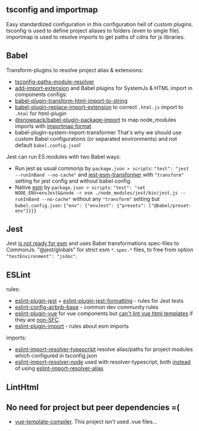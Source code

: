 ## tsconfig and importmap
Easy standardized configuration in this configuration hell of custom plugins.
tsconfig is used to define project aliases to folders (even to single file).
importmap is used to resolve imports to get paths of cdns for js libraries.

## Babel
Transform-plugins to resolve project alias & extensions:
- [tsconfig-paths-module-resolver](https://www.npmjs.com/package/babel-plugin-tsconfig-paths-module-resolver)
- [add-import-extension](https://www.npmjs.com/package/babel-plugin-add-import-extension)
and Babel plugins for SystemJs & HTML import in components configs:
- [babel-plugin-transform-html-import-to-string](https://www.npmjs.com/package/babel-plugin-transform-html-import-to-string)
- [babel-plugin-replace-import-extension](https://www.npmjs.com/package/babel-plugin-replace-import-extension) to correct `.html.js` import to `.html` for html-plugin
- [@snowpack/babel-plugin-package-import](https://www.npmjs.com/package/@snowpack/babel-plugin-package-import#user-content-plugin-options) to map node_modules imports with [importmap format](https://github.com/wicg/import-maps)
- babel-plugin-system-import-transformer
That's why we should use custom Babel configurations (or separated environments) and not default `babel.config.json`!

Jest can run ES modules with two Babel ways:
- Run jest as usual commonjs by `package.json > scripts`: `"test": "jest --runInBand --no-cache"` and [jest-esm-transformer](https://www.npmjs.com/package/jest-esm-transformer) with `"transform"` setting for jest config and without babel config.
- Native [esm](https://www.npmjs.com/package/esm) by `package.json > scripts`: `"test": "set NODE_ENV=envJest&&node -r esm ./node_modules/jest/bin/jest.js --runInBand --no-cache"` without any `"transform"` setting but `babel.config.json`: `{"env": {"envJest": {"presets": ["@babel/preset-env"]}}}`

## Jest
Jest [is not ready for esm](https://github.com/facebook/jest/issues/9430) and uses Babel transformations spec-files to CommonJs.
"@jest/globals" for strict esm `*.spec.*` files, to free from option `"testEnvironment": "jsdoc"`.

## ESLint
rules:
- [eslint-plugin-jest](https://www.npmjs.com/package/eslint-plugin-jest) + [eslint-plugin-jest-formatting](https://www.npmjs.com/package/eslint-plugin-jest-formatting) - rules for Jest tests
- [eslint-config-airbnb-base](https://www.npmjs.com/package/eslint-config-airbnb-base) - common dev community rules
- [eslint-plugin-vue](https://www.npmjs.com/package/eslint-plugin-vue) for vue components but [can't lint vue html templates](https://github.com/vuejs/vue-eslint-parser/issues/28) if they are [non-SFC](https://github.com/vuejs/eslint-plugin-vue/issues/490).
- [eslint-plugin-import](https://www.npmjs.com/package/eslint-plugin-import) - rules about esm imports

imports:
- [eslint-import-resolver-typescript](https://www.npmjs.com/package/eslint-import-resolver-typescript) resolve alias/paths for project modules which configured in tsconfig.json
- [eslint-import-resolver-node](https://www.npmjs.com/package/eslint-import-resolver-node) used with resolver-typescript, both [instead](https://github.com/viT-1/dist-gh-pages/commit/8fca781dede871be8f8f5d7841f00f3424878b34#diff-7ae45ad102eab3b6d7e7896acd08c427a9b25b346470d7bc6507b6481575d519L37) of using [eslint-import-resolver-alias](https://www.npmjs.com/package/eslint-import-resolver-alias)

## LintHtml

## No need for project but peer dependencies =(
- [vue-template-compiler](https://github.com/vuejs/vue-test-utils/issues/1399#issuecomment-1023985291). This project isn't used .vue files...